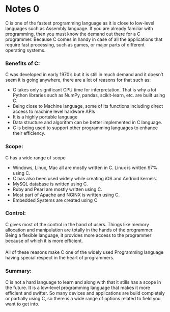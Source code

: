 # Notes 0
C is one of the fastest programming language as it is close to low-level languages such as Assembly language. If you are already familiar with programming, then you must know the demand out there for a C programmer. Because C comes in handy in case of all the applications that require fast processing, such as games, or major parts of different operating systems.

### Benefits of C:
C was developed in early 1970’s but it is still in much demand and it doesn’t seem it is going anywhere, there are a lot of reasons for that such as:

- C takes only significant CPU time for interpretation. That is why a lot Python libraries such as NumPy, pandas, scikit-learn, etc. are built using C.  
- Being close to Machine language, some of its functions including direct access to machine level hardware APIs
-  It is a highly portable language  
- Data structure and algorithm can be better implemented in C language.
- C is being used to support other programming languages to enhance their efficiency.  
### Scope:
C has a wide range of scope  
- Windows, Linux, Mac all are mostly written in C. Linux is written 97% using C.
- C has also been used widely while creating iOS and Android kernels.
- MySQL database is written using C.
- Ruby and Pearl are mostly written using C.
- Most part of Apache and NGINX is written using C.
- Embedded Systems are created using C

### Control:
C gives most of the control in the hand of users. Things like memory allocation and manipulation are totally in the hands of the programmer. Being a flexible language, it provides more access to the programmer because of which it is more efficient.
  
####  
  
All of these reasons make C one of the widely used Programming language having special respect in the heart of programmers.

### Summary:
C is not a hard language to learn and along with that it stills has a scope in the future. It is a low-level programming language that makes it more efficient and swifter. So many devices and applications are build completely or partially using C, so there is a wide range of options related to field you want to get into.